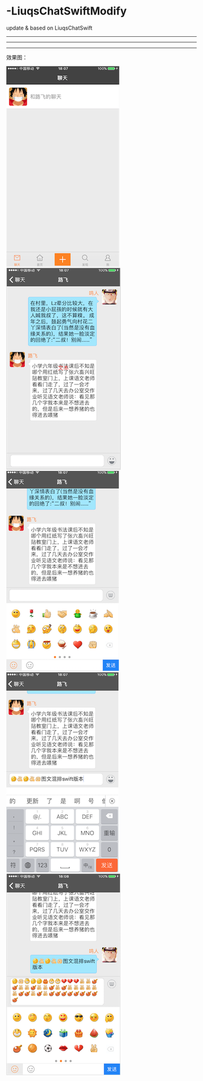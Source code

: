 # -LiuqsChatSwiftModify

update &amp; based on LiuqsChatSwift

<hr>
<hr>

<hr>

效果图：

![image](https://github.com/LMMIsGood/LiuqsChatSwift/blob/master/ExampleImages/1.PNG)
![image](https://github.com/LMMIsGood/LiuqsChatSwift/blob/master/ExampleImages/2.PNG)
![image](https://github.com/LMMIsGood/LiuqsChatSwift/blob/master/ExampleImages/3.PNG)
![image](https://github.com/LMMIsGood/LiuqsChatSwift/blob/master/ExampleImages/4.PNG)
![image](https://github.com/LMMIsGood/LiuqsChatSwift/blob/master/ExampleImages/5.PNG)
